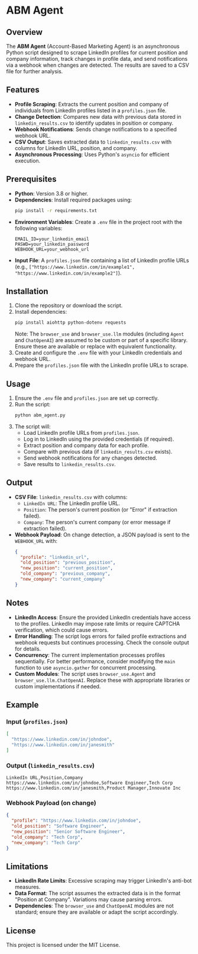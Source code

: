 # ABM Agent

## Overview
The **ABM Agent** (Account-Based Marketing Agent) is an asynchronous Python script designed to scrape LinkedIn profiles for current position and company information, track changes in profile data, and send notifications via a webhook when changes are detected. The results are saved to a CSV file for further analysis.

## Features
- **Profile Scraping**: Extracts the current position and company of individuals from LinkedIn profiles listed in a `profiles.json` file.
- **Change Detection**: Compares new data with previous data stored in `linkedin_results.csv` to identify updates in position or company.
- **Webhook Notifications**: Sends change notifications to a specified webhook URL.
- **CSV Output**: Saves extracted data to `linkedin_results.csv` with columns for LinkedIn URL, position, and company.
- **Asynchronous Processing**: Uses Python's `asyncio` for efficient execution.

## Prerequisites
- **Python**: Version 3.8 or higher.
- **Dependencies**: Install required packages using:
  ```bash
  pip install -r requirements.txt
  ```
- **Environment Variables**: Create a `.env` file in the project root with the following variables:
  ```
  EMAIL_ID=your_linkedin_email
  PASWD=your_linkedin_password
  WEBHOOK_URL=your_webhook_url
  ```
- **Input File**: A `profiles.json` file containing a list of LinkedIn profile URLs (e.g., `["https://www.linkedin.com/in/example1", "https://www.linkedin.com/in/example2"]`).

## Installation
1. Clone the repository or download the script.
2. Install dependencies:
   ```bash
   pip install aiohttp python-dotenv requests
   ```
   Note: The `browser_use` and `browser_use.llm` modules (including `Agent` and `ChatOpenAI`) are assumed to be custom or part of a specific library. Ensure these are available or replace with equivalent functionality.
3. Create and configure the `.env` file with your LinkedIn credentials and webhook URL.
4. Prepare the `profiles.json` file with the LinkedIn profile URLs to scrape.

## Usage
1. Ensure the `.env` file and `profiles.json` are set up correctly.
2. Run the script:
   ```bash
   python abm_agent.py
   ```
3. The script will:
   - Load LinkedIn profile URLs from `profiles.json`.
   - Log in to LinkedIn using the provided credentials (if required).
   - Extract position and company data for each profile.
   - Compare with previous data (if `linkedin_results.csv` exists).
   - Send webhook notifications for any changes detected.
   - Save results to `linkedin_results.csv`.

## Output
- **CSV File**: `linkedin_results.csv` with columns:
  - `LinkedIn URL`: The LinkedIn profile URL.
  - `Position`: The person's current position (or "Error" if extraction failed).
  - `Company`: The person's current company (or error message if extraction failed).
- **Webhook Payload**: On change detection, a JSON payload is sent to the `WEBHOOK_URL` with:
  ```json
  {
    "profile": "linkedin_url",
    "old_position": "previous_position",
    "new_position": "current_position",
    "old_company": "previous_company",
    "new_company": "current_company"
  }
  ```

## Notes
- **LinkedIn Access**: Ensure the provided LinkedIn credentials have access to the profiles. LinkedIn may impose rate limits or require CAPTCHA verification, which could cause errors.
- **Error Handling**: The script logs errors for failed profile extractions and webhook requests but continues processing. Check the console output for details.
- **Concurrency**: The current implementation processes profiles sequentially. For better performance, consider modifying the `main` function to use `asyncio.gather` for concurrent processing.
- **Custom Modules**: The script uses `browser_use.Agent` and `browser_use.llm.ChatOpenAI`. Replace these with appropriate libraries or custom implementations if needed.

## Example
### Input (`profiles.json`)
```json
[
  "https://www.linkedin.com/in/johndoe",
  "https://www.linkedin.com/in/janesmith"
]
```

### Output (`linkedin_results.csv`)
```csv
LinkedIn URL,Position,Company
https://www.linkedin.com/in/johndoe,Software Engineer,Tech Corp
https://www.linkedin.com/in/janesmith,Product Manager,Innovate Inc
```

### Webhook Payload (on change)
```json
{
  "profile": "https://www.linkedin.com/in/johndoe",
  "old_position": "Software Engineer",
  "new_position": "Senior Software Engineer",
  "old_company": "Tech Corp",
  "new_company": "Tech Corp"
}
```

## Limitations
- **LinkedIn Rate Limits**: Excessive scraping may trigger LinkedIn's anti-bot measures.
- **Data Format**: The script assumes the extracted data is in the format "Position at Company". Variations may cause parsing errors.
- **Dependencies**: The `browser_use` and `ChatOpenAI` modules are not standard; ensure they are available or adapt the script accordingly.

## License
This project is licensed under the MIT License.

